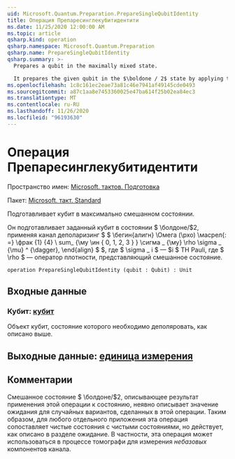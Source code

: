 ```yaml
---
uid: Microsoft.Quantum.Preparation.PrepareSingleQubitIdentity
title: Операция Препаресинглекубитидентити
ms.date: 11/25/2020 12:00:00 AM
ms.topic: article
qsharp.kind: operation
qsharp.namespace: Microsoft.Quantum.Preparation
qsharp.name: PrepareSingleQubitIdentity
qsharp.summary: >-
  Prepares a qubit in the maximally mixed state.

  It prepares the given qubit in the $\boldone / 2$ state by applying the depolarizing channel $$ \begin{align} \Omega(\rho) \mathrel{:=} \frac{1}{4} \sum_{\mu \in \{0, 1, 2, 3\}} \sigma\_{\mu} \rho \sigma\_{\mu}^{\dagger}, \end{align} $$ where $\sigma\_i$ is the $i$th Pauli operator, and where $\rho$ is a density operator representing a mixed state.
ms.openlocfilehash: 1c8c161ec2eae73a81c46e7941af49145cde0493
ms.sourcegitcommit: a87c1aa8e7453360025e47ba614f25b02ea84ec3
ms.translationtype: MT
ms.contentlocale: ru-RU
ms.lasthandoff: 11/26/2020
ms.locfileid: "96193630"
---
```

# <a name="preparesinglequbitidentity-operation"></a>Операция Препаресинглекубитидентити

Пространство имен: [Microsoft. тактов. Подготовка](xref:Microsoft.Quantum.Preparation)

Пакет: [Microsoft. такт. Standard](https://nuget.org/packages/Microsoft.Quantum.Standard)


Подготавливает кубит в максимально смешанном состоянии.

Он подготавливает заданный кубит в состоянии $ \болдоне/$2, применяя канал деполаризинг $ $ \бегин{алигн} \Омега (\рхо) \масрел{: =} \фрак {1} {4} \ sum_ {\му \ин \{ 0, 1, 2, 3 \} } \сигма \_ {\му} \rho \sigma \_ {\mu} ^ {\dagger}, \end{align} $ $, где $ \sigma \_ i $ — $i $ TH Pauli, где $ \rho $ — оператор плотности, представляющий смешанное состояние.

```qsharp
operation PrepareSingleQubitIdentity (qubit : Qubit) : Unit
```


## <a name="input"></a>Входные данные

### <a name="qubit--qubit"></a>Кубит: [кубит](xref:microsoft.quantum.lang-ref.qubit)

Объект кубит, состояние которого необходимо деполяровать, как описано выше.



## <a name="output--unit"></a>Выходные данные: [единица измерения](xref:microsoft.quantum.lang-ref.unit)



## <a name="remarks"></a>Комментарии

Смешанное состояние $ \болдоне/$2, описывающее результат применения этой операции к состоянию, неявно описывает значение ожидания для случайных вариантов, сделанных в этой операции.
Таким образом, для любого отдельного приложения эта операция сопоставляет чистые состояния с чистыми состояниями, но действует, как описано в разделе ожидание.
В частности, эта операция может использоваться в процессе томографи для измерения *небазовых* компонентов канала.
